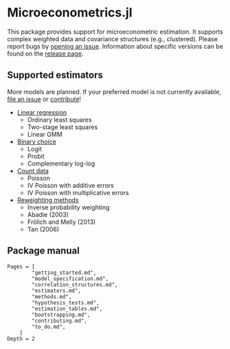 # Microeconometrics.jl

This package provides support for microeconometric estimation. It supports complex weighted data and covariance structures (e.g., clustered). Please report bugs by [opening an issue](https://github.com/lbittarello/Microeconometrics.jl/issues/new). Information about specific versions can be found on the [release page](https://github.com/lbittarello/Microeconometrics.jl/releases).

## Supported estimators

More models are planned. If your preferred model is not currently available, [file an issue](https://github.com/lbittarello/Microeconometrics.jl/issues/new) or [contribute](#contributing)!

- [Linear regression](estimators.md#linear-regression)
    - Ordinary least squares
    - Two-stage least squares
    - Linear GMM
- [Binary choice](estimators.md#binary-choice)
    - Logit
    - Probit
    - Complementary log-log
- [Count data](estimators.md#count-data)
    - Poisson
    - IV Poisson with additive errors
    - IV Poisson with multiplicative errors
- [Reweighting methods](estimators.md#reweighting-methods)
    - Inverse probability weighting
    - Abadie (2003)
    - Frölich and Melly (2013)
    - Tan (2006)

## Package manual

```@contents
Pages = [
        "getting_started.md",
        "model_specification.md",
        "correlation_structures.md",
        "estimators.md",
        "methods.md",
        "hypothesis_tests.md",
        "estimation_tables.md",
        "bootstrapping.md",
        "contributing.md",
        "to_do.md",
    ]
Depth = 2
```
